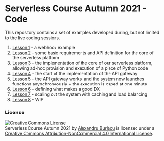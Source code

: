 # Serverless Course Autumn 2021 - Code

This repository contains a set of examples developed during, but not limited to the live coding sessions.

1. [Lesson 1](./lesson_1) - a webhook example
2. [Lesson 2](./lesson_2) - some basic requirements and API definition for the core of the serverless platform
3. [Lesson 3](./lesson_3) - the implementation of the core of our serverless platform, allowing ad-hoc provision and execution of a piece of Python code
4. [Lesson 4](./lesson_4) - the start of the implementation of the API gateway
5. [Lesson 5](./lesson_5) - the API gateway works, and the system now launches functions asynchroneously + the execution is caped at one minute
6. [Lesson 6](./lesson_6) - defining what makes a good DX
7. [Lesson 7](./lesson_7) - scaling out the system with caching and load balancing
8. [Lesson 8](./lesson_8) - WIP

### License

<a rel="license" href="http://creativecommons.org/licenses/by-nc/4.0/"><img alt="Creative Commons License" style="border-width:0" src="https://i.creativecommons.org/l/by-nc/4.0/88x31.png" /></a><br /><span xmlns:dct="http://purl.org/dc/terms/" href="http://purl.org/dc/dcmitype/Collection" property="dct:title" rel="dct:type">Serverless Course Autumn 2021</span> by <a xmlns:cc="http://creativecommons.org/ns#" href="alexandruburlacu.github.io" property="cc:attributionName" rel="cc:attributionURL">Alexandru Burlacu</a> is licensed under a <a rel="license" href="http://creativecommons.org/licenses/by-nc/4.0/">Creative Commons Attribution-NonCommercial 4.0 International License</a>.

